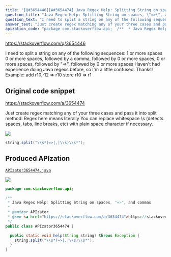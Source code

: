 ```yaml
---
title: "[Q#3654446][A#3654474] Java Regex Help: Splitting String on spaces, \"=>\", and commas"
question_title: "Java Regex Help: Splitting String on spaces, \"=>\", and commas"
question_text: "I need to split a string on any of the following sequences: 1 or more spaces 0 or more spaces, followed by a comma, followed by 0 or more spaces, 0 or more spaces, followed by \"=>\", followed by 0 or more spaces Haven't had experience doing Java regexs before, so I'm a little confused. Thanks! Example: add  r10,r12 => r10 store r10 => r1"
answer_text: "Just create regex matching any of your three cases and pass it into split method: Regex here means literally You can replace whitespace \\\\s (detects spaces, tabs, line breaks, etc) with plain space character  if necessary."
apization_code: "package com.stackoverflow.api;  /**  * Java Regex Help: Splitting String on spaces, \"=>\", and commas  *  * @author APIzator  * @see <a href=\"https://stackoverflow.com/a/3654474\">https://stackoverflow.com/a/3654474</a>  */ public class APIzator3654474 {    public static void help(String string) throws Exception {     string.split(\"\\\\s*(=>|,|\\\\s)\\\\s*\");   } }"
---
```


https://stackoverflow.com/q/3654446

I need to split a string on any of the following sequences:
1 or more spaces
0 or more spaces, followed by a comma, followed by 0 or more spaces,
0 or more spaces, followed by &quot;=&gt;&quot;, followed by 0 or more spaces
Haven&#x27;t had experience doing Java regexs before, so I&#x27;m a little confused. Thanks!
Example:
add  r10,r12 =&gt; r10
store r10 =&gt; r1



## Original code snippet

https://stackoverflow.com/a/3654474

Just create regex matching any of your three cases and pass it into split method:
Regex here means literally
You can replace whitespace \\s (detects spaces, tabs, line breaks, etc) with plain space character  if necessary.

<div class="code-logo"><img src="/stackoverflow.png" /></div>

```java
string.split("\\s*(=>|,|\\s)\\s*");
```

## Produced APIzation

[`APIzator3654474.java`](https://github.com/blind-papers/apization-temp-data/raw/main/search/APIzator3654474.java)

<div class="code-logo"><img src="/apizator.png" /></div>

```java
package com.stackoverflow.api;

/**
 * Java Regex Help: Splitting String on spaces, "=>", and commas
 *
 * @author APIzator
 * @see <a href="https://stackoverflow.com/a/3654474">https://stackoverflow.com/a/3654474</a>
 */
public class APIzator3654474 {

  public static void help(String string) throws Exception {
    string.split("\\s*(=>|,|\\s)\\s*");
  }
}

```